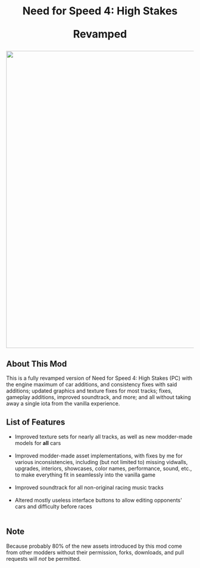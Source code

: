 <h1>
  <p align="center">Need for Speed 4: High Stakes</p>
  <p align="center">Revamped</p>
</h1>

<p align="center">
  <img width="1061" height="796" src="https://github.com/DJD777/mod-nfs4-hs-revamped/assets/85384255/363754f3-2022-4d66-ad06-023fd5f1ba94">
</p>

<h2>About This Mod</h2>
This is a fully revamped version of Need for Speed 4: High Stakes (PC) with the engine maximum of car additions, and consistency fixes with said additions; updated graphics and texture fixes for most tracks; fixes, gameplay additions, improved soundtrack, and more; and all without taking away a single iota from the vanilla experience.

<h2>List of Features</h2>
<ul>
  <li>Improved texture sets for nearly all tracks, as well as new modder-made models for <b>all</b> cars</li>
  <br />
  <li>Improved modder-made asset implementations, with fixes by me for various inconsistencies, including (but not limited to) missing vidwalls, upgrades, interiors, showcases, color names, performance, sound, etc., to make everything fit in seamlessly into the vanilla game</li>
  <br />
  <li>Improved soundtrack for all non-original racing music tracks</li>
  <br />
  <li>Altered mostly useless interface buttons to allow editing opponents' cars and difficulty before races</li>
  <br />
</ul>

<h2>Note</h2>
Because probably 80% of the new assets introduced by this mod come from other modders without their permission, forks, downloads, and pull requests will <i>not</i> be permitted.
